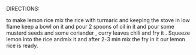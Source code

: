 DIRECTIONS:


to make lemon rice mix the rice with turmaric and keeping the stove in low flame 
keep a bowl on it and pour 2 spoons of oil in it and pour some musterd seeds and 
some coriander , curry leaves chlli and fry it . Squeeze lemon into the rice andmix it 
and after 2-3 min mix the fry in it our lemon rice is ready.
